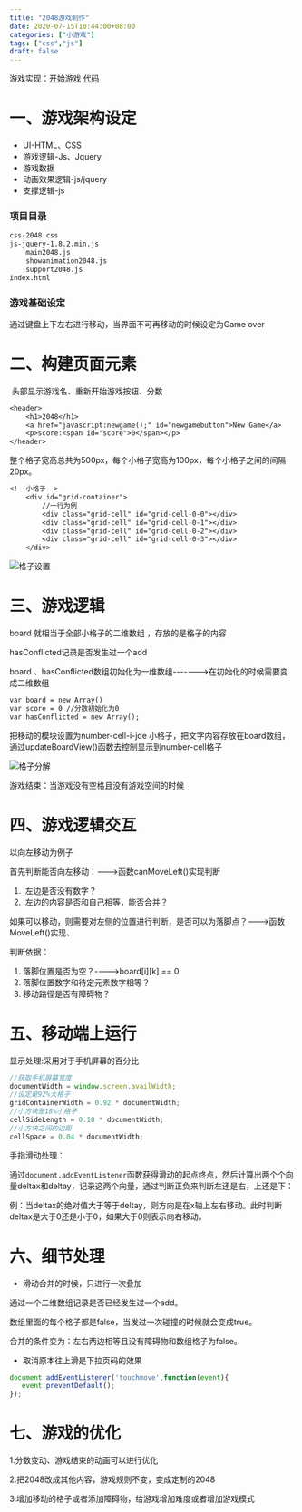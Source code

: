```yaml
---
title: "2048游戏制作"
date: 2020-07-15T10:44:00+08:00
categories: ["小游戏"]
tags: ["css","js"]
draft: false
---
```




游戏实现：[开始游戏](https://chenwenwenwen.github.io/2048/)   [代码]( https://github.com/Chenwenwenwen/2048 )

# 一、游戏架构设定

- UI-HTML、CSS
- 游戏逻辑-Js、Jquery
- 游戏数据
- 动画效果逻辑-js/jquery
- 支撑逻辑-js

### 项目目录

```reStructuredText
css-2048.css
js-jquery-1.8.2.min.js
	main2048.js
	showanimation2048.js
	support2048.js
index.html
```

### 游戏基础设定

通过键盘上下左右进行移动，当界面不可再移动的时候设定为Game over

# 二、构建页面元素

​	头部显示游戏名、重新开始游戏按钮、分数

```reStructuredText
<header>
	<h1>2048</h1>
	<a href="javascript:newgame();" id="newgamebutton">New Game</a>
	<p>score:<span id="score">0</span></p>
</header>
```

​	整个格子宽高总共为500px，每个小格子宽高为100px，每个小格子之间的间隔20px。

```reStructuredText
<!--小格子-->
	<div id="grid-container">
		//一行为例
		<div class="grid-cell" id="grid-cell-0-0"></div>
		<div class="grid-cell" id="grid-cell-0-1"></div>
		<div class="grid-cell" id="grid-cell-0-2"></div>
		<div class="grid-cell" id="grid-cell-0-3"></div>
	</div>
```

![格子设置]( /images/assets/2048-1.png )



# 三、游戏逻辑

board 就相当于全部小格子的二维数组 ，存放的是格子的内容

hasConflicted记录是否发生过一个add

board 、hasConflicted数组初始化为一维数组------->在初始化的时候需要变成二维数组

```reStructuredText
var board = new Array()
var score = 0 //分数初始化为0
var hasConflicted = new Array();
```

把移动的模块设置为number-cell-i-jde 小格子，把文字内容存放在board数组，通过updateBoardView()函数去控制显示到number-cell格子                                                          

![格子分解](/images/assets/2048-2.png )



游戏结束：当游戏没有空格且没有游戏空间的时候



# 四、游戏逻辑交互

以向左移动为例子

首先判断能否向左移动：--->函数canMoveLeft()实现判断

1. ​	左边是否没有数字？
2. ​	左边的内容是否和自己相等，能否合并？

如果可以移动，则需要对左侧的位置进行判断，是否可以为落脚点？--->函数MoveLeft()实现、

判断依据：

1. 落脚位置是否为空？---->board[i]\[k] == 0
2. 落脚位置数字和待定元素数字相等？
3. 移动路径是否有障碍物？



# 五、移动端上运行

显示处理:采用对于手机屏幕的百分比

```js
//获取手机屏幕宽度
documentWidth = window.screen.availWidth;
//设定是92%大格子
gridContainerWidth = 0.92 * documentWidth;
//小方块是18%小格子
cellSideLength = 0.18 * documentWidth;
//小方块之间的边距
cellSpace = 0.04 * documentWidth;
```

手指滑动处理：

通过`document.addEventListener`函数获得滑动的起点终点，然后计算出两个个向量deltax和deltay，记录这两个向量，通过判断正负来判断左还是右，上还是下：

​	例：当deltax的绝对值大于等于deltay，则方向是在x轴上左右移动。此时判断deltax是大于0还是小于0，如果大于0则表示向右移动。



# 六、细节处理

- 滑动合并的时候，只进行一次叠加

通过一个二维数组记录是否已经发生过一个add。

数组里面的每个格子都是false，当发过一次碰撞的时候就会变成true。

合并的条件变为：左右两边相等且没有障碍物和数组格子为false。

- 取消原本往上滑是下拉页码的效果

```js
document.addEventListener('touchmove',function(event){
   event.preventDefault();
});
```



# 七、游戏的优化

1.分数变动、游戏结束的动画可以进行优化

2.把2048改成其他内容，游戏规则不变，变成定制的2048

3.增加移动的格子或者添加障碍物，给游戏增加难度或者增加游戏模式




